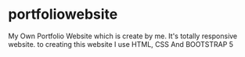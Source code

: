 # portfoliowebsite
My Own Portfolio Website which is create by me. It's totally responsive website. to creating this website I use HTML, CSS And BOOTSTRAP 5
